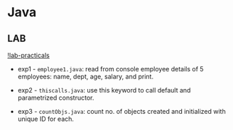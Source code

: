 # Java

## LAB

[!lab-practicals](lab-practicals-sem4.png)

- exp1 - `employee1.java`: read from console employee details of 5 employees: name, dept, age, salary, and print.

- exp2 - `thiscalls.java`: use this keyword to call default and parametrized constructor.

- exp3 - `countObjs.java`: count no. of objects created and initialized with unique ID for each.
